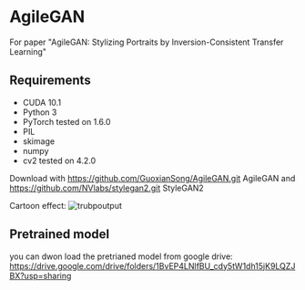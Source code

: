 # AgileGAN
 For paper "AgileGAN: Stylizing Portraits by Inversion-Consistent Transfer Learning"
 
 ## Requirements
- CUDA 10.1
- Python 3
- PyTorch tested on 1.6.0
- PIL
- skimage
- numpy
- cv2 tested on 4.2.0

Download with https://github.com/GuoxianSong/AgileGAN.git AgileGAN and https://github.com/NVlabs/stylegan2.git StyleGAN2

Cartoon effect:
![trubpoutput](https://user-images.githubusercontent.com/71930710/153650556-6fb03380-cbe9-4dd0-9494-98f7f80599b1.png)

## Pretrained model
you can dwon load the pretrianed model from google drive:
https://drive.google.com/drive/folders/1BvEP4LNlfBU_cdy5tW1dh15jK9LQZJBX?usp=sharing

